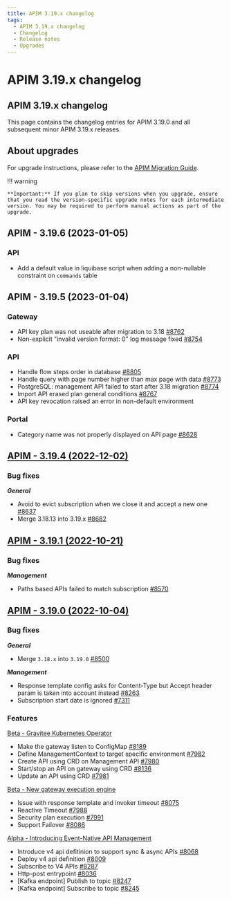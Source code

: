 ```yaml
---
title: APIM 3.19.x changelog
tags:
  - APIM 3.19.x changelog
  - Changelog
  - Release notes
  - Upgrades
---
```


# APIM 3.19.x changelog

## APIM 3.19.x changelog

This page contains the changelog entries for APIM 3.19.0 and all subsequent minor APIM 3.19.x releases.

## About upgrades

For upgrade instructions, please refer to the [APIM Migration Guide](../../changelog/installation-guide/installation-guide-migration.md).

!!! warning

```
**Important:** If you plan to skip versions when you upgrade, ensure that you read the version-specific upgrade notes for each intermediate version. You may be required to perform manual actions as part of the upgrade.
```

## APIM - 3.19.6 (2023-01-05)

### API

* Add a default value in liquibase script when adding a non-nullable constraint on `commands` table

## APIM - 3.19.5 (2023-01-04)

### Gateway

* API key plan was not useable after migration to 3.18 [#8762](https://github.com/gravitee-io/issues/issues/8762)
* Non-explicit "invalid version format: 0" log message fixed [#8754](https://github.com/gravitee-io/issues/issues/8754)

### API

* Handle flow steps order in database [#8805](https://github.com/gravitee-io/issues/issues/8805)
* Handle query with page number higher than max page with data [#8773](https://github.com/gravitee-io/issues/issues/8773)
* PostgreSQL: management API failed to start after 3.18 migration [#8774](https://github.com/gravitee-io/issues/issues/8774)
* Import API erased plan general conditions [#8767](https://github.com/gravitee-io/issues/issues/8767)
* API key revocation raised an error in non-default environment

### Portal

* Category name was not properly displayed on API page [#8628](https://github.com/gravitee-io/issues/issues/8628)

## [APIM - 3.19.4 (2022-12-02)](https://github.com/gravitee-io/issues/milestone/620?closed=1)

### Bug fixes

_**General**_

* Avoid to evict subscription when we close it and accept a new one [#8637](https://github.com/gravitee-io/issues/issues/8637)
* Merge 3.18.13 into 3.19.x [#8682](https://github.com/gravitee-io/issues/issues/8682)

## [APIM - 3.19.1 (2022-10-21)](https://github.com/gravitee-io/issues/milestone/607?closed=1)

### Bug fixes

_**Management**_

* Paths based APIs failed to match subscription [#8570](https://github.com/gravitee-io/issues/issues/8570)

## [APIM - 3.19.0 (2022-10-04)](https://github.com/gravitee-io/issues/milestone/553?closed=1)

### Bug fixes

_**General**_

* Merge `3.18.x` into `3.19.0` [#8500](https://github.com/gravitee-io/issues/issues/8500)

_**Management**_

* Response template config asks for Content-Type but Accept header param is taken into account instead [#8263](https://github.com/gravitee-io/issues/issues/8263)
* Subscription start date is ignored [#7311](https://github.com/gravitee-io/issues/issues/7311)

### Features

[Beta - Gravitee Kubernetes Operator](../../getting-started/configuration/kubernetes/apim-kubernetes-operator-overview.md)

* Make the gateway listen to ConfigMap [#8189](https://github.com/gravitee-io/issues/issues/8189)
* Define ManagementContext to target specific environment [#7982](https://github.com/gravitee-io/issues/issues/7982)
* Create API using CRD on Management API [#7980](https://github.com/gravitee-io/issues/issues/7980)
* Start/stop an API on gateway using CRD [#8136](https://github.com/gravitee-io/issues/issues/8136)
* Update an API using CRD [#7981](https://github.com/gravitee-io/issues/issues/7981)

[Beta - New gateway execution engine](../../guides/create-apis/v4-beta/v4-beta-new-policy-execution-engine-introduction.md)

* Issue with response template and invoker timeout [#8075](https://github.com/gravitee-io/issues/issues/8075)
* Reactive Timeout [#7988](https://github.com/gravitee-io/issues/issues/7988)
* Security plan execution [#7991](https://github.com/gravitee-io/issues/issues/7991)
* Support Failover [#8086](https://github.com/gravitee-io/issues/issues/8086)

[Alpha - Introducing Event-Native API Management](../../guides/create-apis/v4-beta/v4-beta-event-native-apim-introduction.md)

* Introduce v4 api defitinion to support sync & async APIs [#8068](https://github.com/gravitee-io/issues/issues/8068)
* Deploy v4 api definition [#8009](https://github.com/gravitee-io/issues/issues/8009)
* Subscribe to V4 APIs [#8287](https://github.com/gravitee-io/issues/issues/8287)
* Http-post entrypoint [#8036](https://github.com/gravitee-io/issues/issues/8036)
* \[Kafka endpoint] Publish to topic [#8247](https://github.com/gravitee-io/issues/issues/8247)
* \[Kafka endpoint] Subscribe to topic [#8245](https://github.com/gravitee-io/issues/issues/8245)
